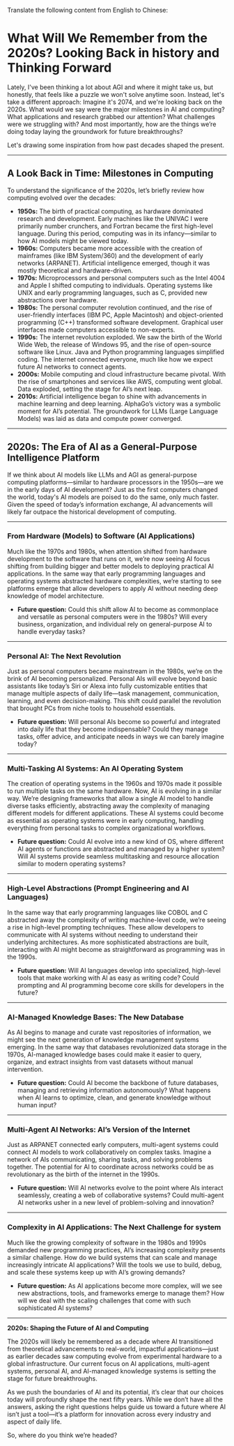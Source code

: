 Translate the following content from English to Chinese:

# What Will We Remember from the 2020s? Looking Back in history and Thinking Forward

Lately, I've been thinking a lot about AGI and where it might take us, but honestly, that feels like a puzzle we won't solve anytime soon. Instead, let's take a different approach: Imagine it's 2074, and we're looking back on the 2020s. What would we say were the major milestones in AI and computing? What applications and research grabbed our attention? What challenges were we struggling with? And most importantly, how are the things we’re doing today laying the groundwork for future breakthroughs?

Let's drawing some inspiration from how past decades shaped the present.

---

## **A Look Back in Time: Milestones in Computing**

To understand the significance of the 2020s, let’s briefly review how computing evolved over the decades:

- **1950s:** The birth of practical computing, as hardware dominated research and development. Early machines like the UNIVAC I were primarily number crunchers, and Fortran became the first high-level language. During this period, computing was in its infancy—similar to how AI models might be viewed today.
- **1960s:** Computers became more accessible with the creation of mainframes (like IBM System/360) and the development of early networks (ARPANET). Artificial intelligence emerged, though it was mostly theoretical and hardware-driven.
- **1970s:** Microprocessors and personal computers such as the Intel 4004 and Apple I shifted computing to individuals. Operating systems like UNIX and early programming languages, such as C, provided new abstractions over hardware.
- **1980s:** The personal computer revolution continued, and the rise of user-friendly interfaces (IBM PC, Apple Macintosh) and object-oriented programming (C++) transformed software development. Graphical user interfaces made computers accessible to non-experts.
- **1990s:** The internet revolution exploded. We saw the birth of the World Wide Web, the release of Windows 95, and the rise of open-source software like Linux. Java and Python programming languages simplified coding. The internet connected everyone, much like how we expect future AI networks to connect agents.
- **2000s:** Mobile computing and cloud infrastructure became pivotal. With the rise of smartphones and services like AWS, computing went global. Data exploded, setting the stage for AI’s next leap.
- **2010s:** Artificial intelligence began to shine with advancements in machine learning and deep learning. AlphaGo’s victory was a symbolic moment for AI’s potential. The groundwork for LLMs (Large Language Models) was laid as data and compute power converged.

---

## **2020s: The Era of AI as a General-Purpose Intelligence Platform**

If we think about AI models like LLMs and AGI as general-purpose computing platforms—similar to hardware processors in the 1950s—are we in the early days of AI development? Just as the first computers changed the world, today's AI models are poised to do the same, only much faster. Given the speed of today’s information exchange, AI advancements will likely far outpace the historical development of computing.

---

### **From Hardware (Models) to Software (AI Applications)**

Much like the 1970s and 1980s, when attention shifted from hardware development to the software that runs on it, we’re now seeing AI focus shifting from building bigger and better models to deploying practical AI applications. In the same way that early programming languages and operating systems abstracted hardware complexities, we’re starting to see platforms emerge that allow developers to apply AI without needing deep knowledge of model architecture.

- **Future question:** Could this shift allow AI to become as commonplace and versatile as personal computers were in the 1980s? Will every business, organization, and individual rely on general-purpose AI to handle everyday tasks?

---

### **Personal AI: The Next Revolution**

Just as personal computers became mainstream in the 1980s, we’re on the brink of AI becoming personalized. Personal AIs will evolve beyond basic assistants like today’s Siri or Alexa into fully customizable entities that manage multiple aspects of daily life—task management, communication, learning, and even decision-making. This shift could parallel the revolution that brought PCs from niche tools to household essentials.

- **Future question:** Will personal AIs become so powerful and integrated into daily life that they become indispensable? Could they manage tasks, offer advice, and anticipate needs in ways we can barely imagine today?

---

### **Multi-Tasking AI Systems: An AI Operating System**

The creation of operating systems in the 1960s and 1970s made it possible to run multiple tasks on the same hardware. Now, AI is evolving in a similar way. We’re designing frameworks that allow a single AI model to handle diverse tasks efficiently, abstracting away the complexity of managing different models for different applications. These AI systems could become as essential as operating systems were in early computing, handling everything from personal tasks to complex organizational workflows.

- **Future question:** Could AI evolve into a new kind of OS, where different AI agents or functions are abstracted and managed by a higher system? Will AI systems provide seamless multitasking and resource allocation similar to modern operating systems?

---

### **High-Level Abstractions (Prompt Engineering and AI Languages)**

In the same way that early programming languages like COBOL and C abstracted away the complexity of writing machine-level code, we’re seeing a rise in high-level prompting techniques. These allow developers to communicate with AI systems without needing to understand their underlying architectures. As more sophisticated abstractions are built, interacting with AI might become as straightforward as programming was in the 1990s.

- **Future question:** Will AI languages develop into specialized, high-level tools that make working with AI as easy as writing code? Could prompting and AI programming become core skills for developers in the future?

---

### **AI-Managed Knowledge Bases: The New Database**

As AI begins to manage and curate vast repositories of information, we might see the next generation of knowledge management systems emerging. In the same way that databases revolutionized data storage in the 1970s, AI-managed knowledge bases could make it easier to query, organize, and extract insights from vast datasets without manual intervention. 

- **Future question:** Could AI become the backbone of future databases, managing and retrieving information autonomously? What happens when AI learns to optimize, clean, and generate knowledge without human input?

---

### **Multi-Agent AI Networks: AI’s Version of the Internet**

Just as ARPANET connected early computers, multi-agent systems could connect AI models to work collaboratively on complex tasks. Imagine a network of AIs communicating, sharing tasks, and solving problems together. The potential for AI to coordinate across networks could be as revolutionary as the birth of the internet in the 1990s.

- **Future question:** Will AI networks evolve to the point where AIs interact seamlessly, creating a web of collaborative systems? Could multi-agent AI networks usher in a new level of problem-solving and innovation?

---

### **Complexity in AI Applications: The Next Challenge for system**

Much like the growing complexity of software in the 1980s and 1990s demanded new programming practices, AI’s increasing complexity presents a similar challenge. How do we build systems that can scale and manage increasingly intricate AI applications? Will the tools we use to build, debug, and scale these systems keep up with AI’s growing demands?

- **Future question:** As AI applications become more complex, will we see new abstractions, tools, and frameworks emerge to manage them? How will we deal with the scaling challenges that come with such sophisticated AI systems?

---

**2020s: Shaping the Future of AI and Computing**

The 2020s will likely be remembered as a decade where AI transitioned from theoretical advancements to real-world, impactful applications—just as earlier decades saw computing evolve from experimental hardware to a global infrastructure. Our current focus on AI applications, multi-agent systems, personal AI, and AI-managed knowledge systems is setting the stage for future breakthroughs.

As we push the boundaries of AI and its potential, it’s clear that our choices today will profoundly shape the next fifty years. While we don’t have all the answers, asking the right questions helps guide us toward a future where AI isn’t just a tool—it’s a platform for innovation across every industry and aspect of daily life.

So, where do you think we’re headed?
